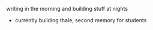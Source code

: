writing in the morning 
and building stuff at nights 

- currently building thale, second memory for students


<!---
chovs/chovs is a ✨ special ✨ repository because its `README.md` (this file) appears on your GitHub profile.
You can click the Preview link to take a look at your changes.
--->
